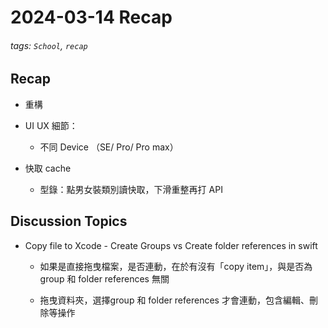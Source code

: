 # 2024-03-14 Recap
###### tags: `School`, `recap`
## Recap

- 重構

- UI UX 細節：

  - 不同 Device （SE/ Pro/ Pro max）

- 快取 cache

    - 型錄：點男女裝類別讀快取，下滑重整再打 API
    
    

## Discussion Topics
- Copy file to Xcode - Create Groups vs Create folder references in swift
    - 如果是直接拖曳檔案，是否連動，在於有沒有「copy item」，與是否為 group 和  folder references 無關

    - 拖曳資料夾，選擇group 和  folder references 才會連動，包含編輯、刪除等操作